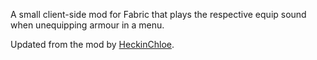 A small client-side mod for Fabric that plays the respective equip sound when unequipping armour in a menu.

Updated from the mod by [HeckinChloe](https://www.curseforge.com/members/heckinchloe/projects).
